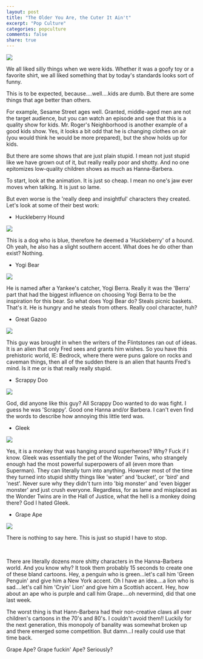 ```yaml
---
layout: post
title: "The Older You Are, the Cuter It Ain't"
excerpt: "Pop Culture"
categories: popculture
comments: false
share: true
---
```


![](http://www.irregular.com.br/fotos/artigo-553_1.jpg)


We all liked silly things when we were kids. Whether it was a goofy toy or a favorite shirt, we all liked something that by today's standards looks sort of funny. 

This is to be expected, because....well....kids are dumb. But there are some things that age better than others.

For example, Sesame Street ages well. Granted, middle-aged men are not the target audience, but you can watch an episode and see that this is a quality show for kids. Mr. Roger's Neighborhood is another example of a good kids show. Yes, it looks a bit odd that he is changing clothes on air (you would think he would be more prepared), but the show holds up for kids.


But there are some shows that are just plain stupid. I mean not just stupid like we have grown out of it, but really really poor and shotty. And no one epitomizes low-quality children shows as much as Hanna-Barbera.

To start, look at the animation. It is just so cheap. I mean no one's jaw ever moves when talking. It is just so lame.

But even worse is the 'really deep and insightful' characters they created. Let's look at some of their best work:


- Huckleberry Hound

![](http://vignette4.wikia.nocookie.net/hanna-barbera/images/4/44/Huckhound.jpg/revision/latest?cb=20090418215020)


This is a dog who is blue, therefore he deemed a 'Huckleberry' of a hound. Oh yeah, he also has a slight southern accent. What does he do other than exist? Nothing.


- Yogi Bear

![](http://jellystonemillrun.com/wp-content/uploads/2014/12/img-yogiBottom.png)

He is named after a Yankee's catcher, Yogi Berra. Really it was the 'Berra' part that had the biggest influence on choosing Yogi Berra to be the inspiration for this bear. So what does Yogi Bear do? Steals picnic baskets. That's it. He is hungry and he steals from others. Really cool character, huh?


- Great Gazoo

![](https://pbs.twimg.com/profile_images/378800000689137303/57caee1a0bb5cc8d434fb17927571857_400x400.jpeg)

This guy was brought in when the writers of the Flintstones ran out of ideas. It is an alien that only Fred sees and grants him wishes. So you have this prehistoric world, IE: Bedrock,  where there were puns galore on rocks and caveman things, then all of the sudden there is an alien that haunts Fred's mind. Is it me or is that really really stupid.


- Scrappy Doo

![](https://s-media-cache-ak0.pinimg.com/236x/15/9a/d6/159ad690a6dd2ff8a87ebb3900de85b3.jpg)

God, did anyone like this guy? All Scrappy Doo wanted to do was fight. I guess he was 'Scrappy'. Good one Hanna and/or Barbera. I can't even find the words to describe how annoying this little terd was.


- Gleek

![](http://vignette2.wikia.nocookie.net/superfriends/images/5/5e/Gleek_1.png/revision/latest?cb=20090720005148)

Yes, it is a monkey that was hanging around superheroes? Why? Fuck if I know. Gleek was essentially the pet of the Wonder Twins, who strangely enough had the most powerful superpowers of all (even more than Superman). They can literally turn into anything. However most of the time they turned into stupid shitty things like 'water' and 'bucket', or 'bird' and 'nest'. Never sure why they didn't turn into 'big monster' and 'even bigger monster' and just crush everyone. Regardless, for as lame and misplaced as the Wonder Twins are in the Hall of Justice, what the hell is a monkey doing there? God I hated Gleek.


- Grape Ape

![](http://saltandpepperthearth.com/wp-content/uploads/2015/06/GRAPE.png)


There is nothing to say here. This is just so stupid I have to stop.


<br>


There are literally dozens more shitty characters in the Hanna-Barbera world. And you know why? It took them probably 15 seconds to create one of these bland cartoons. Hey, a penguin who is green...let's call him 'Green Penguin' and give him a New York accent. Oh I have an idea....a lion who is sad....let's call him 'Cryin' Lion' and give him a Scottish accent. Hey, how about an ape who is purple and call him Grape....oh nevermind, did that one last week.


The worst thing is that Hann-Barbera had their non-creative claws all over children's cartoons in the 70's and 80's. I couldn't avoid them!! Luckily for the next generation, this monopoly of banality was somewhat broken up and there emerged some competition. But damn...I really could use that time back. 

Grape Ape? Grape fuckin' Ape? Seriously?










